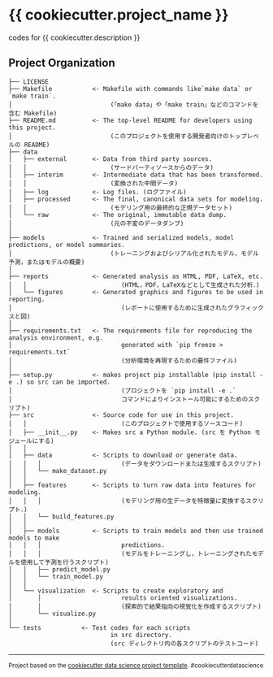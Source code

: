 {{ cookiecutter.project_name }}
====================

codes for {{ cookiecutter.description }}

Project Organization
--------------------

    ├── LICENSE
    ├── Makefile           <- Makefile with commands like`make data` or `make train`.
    │                           (「make data」や「make train」などのコマンドを含む Makefile)
    ├── README.md          <- The top-level README for developers using this project.
    │                           (このプロジェクトを使用する開発者向けのトップレベルの README)
    ├── data
    │   ├── external       <- Data from third party sources.
    │   │                       (サードパーティソースからのデータ)
    │   ├── interim        <- Intermediate data that has been transformed.
    │   │                       (変換された中間データ)
    │   ├── log            <- Log files. (ログファイル)
    │   ├── processed      <- The final, canonical data sets for modeling.
    │   │                       (モデリング用の最終的な正規データセット)
    │   └── raw            <- The original, immutable data dump.
    │                           (元の不変のデータダンプ)
    │
    ├── models             <- Trained and serialized models, model predictions, or model summaries.
    │                           (トレーニングおよびシリアル化されたモデル，モデル予測，またはモデルの概要)
    │
    ├── reports            <- Generated analysis as HTML, PDF, LaTeX, etc.
    │   │                          (HTML，PDF，LaTeXなどとして生成された分析．)
    │   └── figures        <- Generated graphics and figures to be used in reporting.
    │                              (レポートに使用するために生成されたグラフィックスと図)
    │
    ├── requirements.txt   <- The requirements file for reproducing the analysis environment, e.g.
    │                              generated with `pip freeze > requirements.txt`
    │                              (分析環境を再現するための要件ファイル)
    │
    ├── setup.py           <- makes project pip installable (pip install -e .) so src can be imported.
    │                              (プロジェクトを `pip install -e .`　
    │                              コマンドによりインストール可能にするためのスクリプト)
    ├── src                <- Source code for use in this project.
    │   │                          (このプロジェクトで使用するソースコード)
    │   ├── __init__.py    <- Makes src a Python module. (src を Python モジュールにする)
    │   │
    │   ├── data           <- Scripts to download or generate data.
    │   │   │                      (データをダウンロードまたは生成するスクリプト)
    │   │   └── make_dataset.py
    │   │
    │   ├── features       <- Scripts to turn raw data into features for modeling.
    │   │   │                      (モデリング用の生データを特徴量に変換するスクリプト．)
    │   │   └── build_features.py
    │   │
    │   ├── models         <- Scripts to train models and then use trained models to make
    │   │   │                      predictions.
    │   │   │                      (モデルをトレーニングし，トレーニングされたモデルを使用して予測を行うスクリプト)
    │   │   ├── predict_model.py
    │   │   └── train_model.py
    │   │
    │   └── visualization  <- Scripts to create exploratory and
    │       │                      results oriented visualizations.
    │       │                      (探索的で結果指向の視覚化を作成するスクリプト)
    │       └── visualize.py
    │
    └── tests           <- Test codes for each scripts
                                in src directory.
                                (src ディレクトリ内の各スクリプトのテストコード)

---

<p><small>Project based on the <a target="_blank" href="https://drivendata.github.io/cookiecutter-data-science/">cookiecutter data science project template</a>. #cookiecutterdatascience</small></p>
